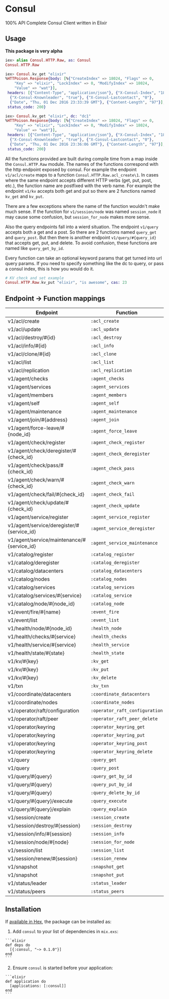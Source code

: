 # Consul

100% API Complete Consul Client written in Elixir

## Usage

**This package is very alpha**

```elixir
iex> alias Consul.HTTP.Raw, as: Consul
Consul.HTTP.Raw

iex> Consul.kv_get "elixir"
%HTTPoison.Response{body: [%{"CreateIndex" => 18024, "Flags" => 0,
    "Key" => "elixir", "LockIndex" => 0, "ModifyIndex" => 18024,
    "Value" => "wat"}],
 headers: [{"Content-Type", "application/json"}, {"X-Consul-Index", "18024"},
  {"X-Consul-Knownleader", "true"}, {"X-Consul-Lastcontact", "0"},
  {"Date", "Thu, 01 Dec 2016 23:33:39 GMT"}, {"Content-Length", "97"}],
 status_code: 200}

iex> Consul.kv_get "elixir", dc: "dc1"
%HTTPoison.Response{body: [%{"CreateIndex" => 18024, "Flags" => 0,
    "Key" => "elixir", "LockIndex" => 0, "ModifyIndex" => 18024,
    "Value" => "wat"}],
 headers: [{"Content-Type", "application/json"}, {"X-Consul-Index", "18024"},
  {"X-Consul-Knownleader", "true"}, {"X-Consul-Lastcontact", "0"},
  {"Date", "Thu, 01 Dec 2016 23:36:06 GMT"}, {"Content-Length", "97"}],
 status_code: 200}
```

All the functions provided are built during compile time from a map inside the
`Consul.HTTP.Raw` module. The names of the functions correspond with the http
endpoint exposed by consul. For example the endpoint `v1/acl/create` maps to a
function `Consul.HTTP.Raw.acl_create\1`. In cases where the same endpoint
accepts different HTTP verbs (get, put, post, etc.), the function name are
postfixed with the verb name. For example the endpoint `v1/kv` accepts both get
and put so there are 2 functions named `kv_get` and `kv_put`.

There are a few exceptions where the name of the function wouldn't make much
sense. If the function for `v1/session/node` was named `session_node` it may
cause some confusion, but `session_for_node` makes more sense.

Also the query endpoints fall into a wierd situation. The endpoint `v1/query`
accepts both a get and a post. So there are 2 functions named `query_get` and
`query_post`. But then there is another endpoint `v1/query/#{query_id}` that
accepts get, put, and delete. To avoid confusion, these functions are named
like `query_get_by_id`.

Every function can take an optional keyword params that get turned into url
query params. If you need to specify something like the dc to query, or pass
a consul index, this is how you would do it.

```elixir
# KV check and set example
Consul.HTTP.Raw.kv_put "elixir", "is awesome", cas: 23
```

## Endpoint -> Function mappings

Endpoint                                   |Function
-------------------------------------------|---------------------------
v1/acl/create                              | `:acl_create`
v1/acl/update                              | `:acl_update`
v1/acl/destroy/#{id}                       | `:acl_destroy`
v1/acl/info/#{id}                          | `:acl_info`
v1/acl/clone/#{id}                         | `:acl_clone`
v1/acl/list                                | `:acl_list`
v1/acl/replication                         | `:acl_replication`
v1/agent/checks                            | `:agent_checks`
v1/agent/services                          | `:agent_services`
v1/agent/members                           | `:agent_members`
v1/agent/self                              | `:agent_self`
v1/agent/maintenance                       | `:agent_maintenance`
v1/agent/join/#{address}                   | `:agent_join`
v1/agent/force-leave/#{node_id}            | `:agent_force_leave`
v1/agent/check/register                    | `:agent_check_register`
v1/agent/check/deregister/#{check_id}      | `:agent_check_deregister`
v1/agent/check/pass/#{check_id}            | `:agent_check_pass`
v1/agent/check/warn/#{check_id}            | `:agent_check_warn`
v1/agent/check/fail/#{check_id}            | `:agent_check_fail`
v1/agent/check/update/#{check_id}          | `:agent_check_update`
v1/agent/service/register                  | `:agent_service_register`
v1/agent/service/deregister/#{service_id}  | `:agent_service_deregister`
v1/agent/service/maintenance/#{service_id} | `:agent_service_maintenance`
v1/catalog/register                        | `:catalog_register`
v1/catalog/deregister                      | `:catalog_deregister`
v1/catalog/datacenters                     | `:catalog_datacenters`
v1/catalog/nodes                           | `:catalog_nodes`
v1/catalog/services                        | `:catalog_services`
v1/catalog/services/#{service}             | `:catalog_service`
v1/catalog/node/#{node_id}                 | `:catalog_node`
v1/event/fire/#{name}                      | `:event_fire`
v1/event/list                              | `:event_list`
v1/health/node/#{node_id}                  | `:health_node`
v1/health/checks/#{service}                | `:health_checks`
v1/health/service/#{service}               | `:health_service`
v1/health/state/#{state}                   | `:health_state`
v1/kv/#{key}                               | `:kv_get`
v1/kv/#{key}                               | `:kv_put`
v1/kv/#{key}                               | `:kv_delete`
v1/txn                                     | `:kv_txn`
v1/coordinate/datacenters                  | `:coordinate_datacenters`
v1/coordinate/nodes                        | `:coordinate_nodes`
v1/operator/raft/configuration             | `:operator_raft_configuration`
v1/operator/raft/peer                      | `:operator_raft_peer_delete`
v1/operator/keyring                        | `:operator_keyring_get`
v1/operator/keyring                        | `:operator_keyring_put`
v1/operator/keyring                        | `:operator_keyring_post`
v1/operator/keyring                        | `:operator_keyring_delete`
v1/query                                   | `:query_get`
v1/query                                   | `:query_post`
v1/query/#{query}                          | `:query_get_by_id`
v1/query/#{query}                          | `:query_put_by_id`
v1/query/#{query}                          | `:query_delete_by_id`
v1/query/#{query}/execute                  | `:query_execute`
v1/query/#{query}/explain                  | `:query_explain`
v1/session/create                          | `:session_create`
v1/session/destroy/#{session}              | `:session_destroy`
v1/session/info/#{session}                 | `:session_info`
v1/session/node/#{node}                    | `:session_for_node`
v1/session/list                            | `:session_list`
v1/session/renew/#{session}                | `:session_renew`
v1/snapshot                                | `:snapshot_get`
v1/snapshot                                | `:snapshot_put`
v1/status/leader                           | `:status_leader`
v1/status/peers                            | `:status_peers`

## Installation

If [available in Hex](https://hex.pm/docs/publish), the package can be installed as:

  1. Add `consul` to your list of dependencies in `mix.exs`:

    ```elixir
    def deps do
      [{:consul, "~> 0.1.0"}]
    end
    ```

  2. Ensure `consul` is started before your application:

    ```elixir
    def application do
      [applications: [:consul]]
    end
    ```
